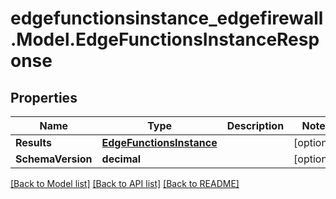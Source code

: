# edgefunctionsinstance_edgefirewall.Model.EdgeFunctionsInstanceResponse

## Properties

Name | Type | Description | Notes
------------ | ------------- | ------------- | -------------
**Results** | [**EdgeFunctionsInstance**](EdgeFunctionsInstance.md) |  | [optional] 
**SchemaVersion** | **decimal** |  | [optional] 

[[Back to Model list]](../README.md#documentation-for-models) [[Back to API list]](../README.md#documentation-for-api-endpoints) [[Back to README]](../README.md)

